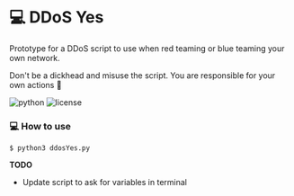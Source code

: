 # :computer: DDoS Yes

Prototype for a DDoS script to use when red teaming or blue teaming your own network.

Don't be a dickhead and misuse the script. You are responsible for your own actions :100:

![python](https://img.shields.io/badge/python-3.x-green.svg) ![license](https://img.shields.io/badge/License-GPLv3-brightgreen.svg)

### :computer: How to use

`$ python3 ddosYes.py`

**TODO**

* Update script to ask for variables in terminal